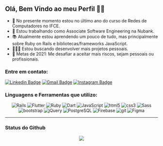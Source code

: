 ## Olá, Bem Vindo ao meu Perfil 👋🏾

- 📖 No presente momento estou no último ano do curso de Redes de Computadores no IFCE.
- 💼 Estou trabalhando como Associate Software Engineering na Nubank.
- 📚 Atualmente estou aprendendo um pouco de tudo, mas principalmente sobre Ruby on Rails e bibliotecas/frameworks JavaScript.
- 🦸🏾‍♂️ Estou buscando desenvolver mais projetos pessoais.
- 🥅 Metas de 2021: Me desafiar a aceitar mais riscos, sejam pessoais ou profissionais.

### Entre em contato:
[![Linkedin Badge](https://img.shields.io/badge/nathan_mariano-0A66C2?style=flat-square&logo=Linkedin&logoColor=white&link=https://www.linkedin.com/in/nathan-mariano-825942151/)](https://www.linkedin.com/in/nathan-mariano-825942151/)
[![Gmail Badge](https://img.shields.io/badge/-nmariano85-EA4335?style=flat-square&logo=Gmail&logoColor=white&link=mailto:nmariano85@gmail.com)](mailto:nmariano85@gmail.com)
[![Instagram Badge](https://img.shields.io/badge/-@nathan.mariano_-E4405F?style=flat-square&labelColor=E4405F&logo=instagram&logoColor=white&link=https://www.instagram.com/pdavinl/)](https://www.instagram.com/nathan.mariano_/)

### Linguagens e Ferramentas que utilizo:

<p align="center">
  <img alt="Rails" src="https://img.shields.io/badge/-Rails-CC0000?style=flat-square&logo=ruby-on-rails&logoColor=white" />
  <img alt="Flutter" src="https://img.shields.io/badge/-Flutter-02569B?style=flat-square&logo=flutter&logoColor=white" />
  <img alt="Ruby" src="https://img.shields.io/badge/-Ruby-CC342D?style=flat-square&logo=ruby&logoColor=white" />
  <img alt="Dart" src="https://img.shields.io/badge/-Dart-0175C2?style=flat-square&logo=Dart&logoColor=white" />
  <img alt="JavaScript" src="https://img.shields.io/badge/-JavaScript-F0DB4F?style=flat-square&logo=javascript&logoColor=black" />
  <img alt="html5" src="https://img.shields.io/badge/-HTML5-E34F26?style=flat-square&logo=html5&logoColor=white" />
  <img alt="css3" src="https://img.shields.io/badge/-CSS3-264de4?style=flat-square&logo=css3&logoColor=white" />
  <img alt="Sass" src="https://img.shields.io/badge/-Sass-CC6699?style=flat-square&logo=sass&logoColor=white" />
  <img alt="bootstrap" src="https://img.shields.io/badge/-Bootstrap-7952B3?style=flat-square&logo=bootstrap&logoColor=white" />
  <img alt="jQuery" src="https://img.shields.io/badge/-jQuery-0769AD?style=flat-square&logo=jQuery&logoColor=white" />
  <img alt="PostgreSQL" src="https://img.shields.io/badge/-PostgreSQL-336791?style=flat-square&logo=postgreSQL&logoColor=white" />
  <img alt="Firebase" src="https://img.shields.io/badge/-Firebase-white?style=flat-square&logo=Firebase&logoColor=ffcb2e" />
  <img alt="git" src="https://img.shields.io/badge/-Git-F05032?style=flat-square&logo=git&logoColor=white" />
  <img alt="Figma" src="https://img.shields.io/badge/-Figma-F24E1E?style=flat-square&logo=figma&logoColor=white" />
</p>

---

### Status do Github

<p align="center">
  <a href="https://github.com/anuraghazra/github-readme-stats">
    <img
      align="center"
      src="https://github-readme-stats.vercel.app/api?username=NathanSaldanha&include_all_commits=true&count_private=true&show_icons=true&hide_border=true&bg_color=30,28E7B1,17D6EB&title_color=000411&text_color=000411&icon_color=333%22"
    />
  </a>
</p>
